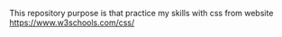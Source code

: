 This repository purpose is that practice my skills with css from website https://www.w3schools.com/css/